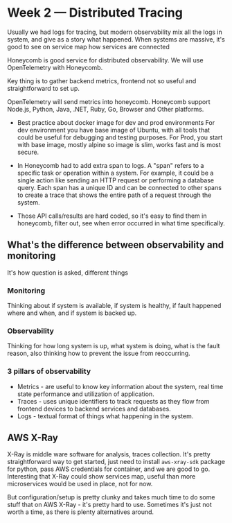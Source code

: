 # Week 2 — Distributed Tracing

Usually we had logs for tracing, but modern observability mix all the logs in system, and give as a story what happened.
When systems are massive, it's good to see on service map how services are connected

Honeycomb is good service for distributed observability. We will use OpenTelemetry with Honeycomb.

Key thing is to gather backend metrics, frontend not so useful and straightforward to set up.

OpenTelemetry will send metrics into honeycomb. Honeycomb support Node.js, Python, Java, .NET, Ruby, Go, Browser and Other platforms.

* Best practice about docker image for dev and prod environments
For dev environment you have base image of Ubuntu, with all tools that could be useful for debugging and testing purposes. For Prod, you start with base image, mostly alpine so image is slim, works fast and is most secure.

* In Honeycomb had to add extra span to logs. A "span" refers to a specific task or operation within a system. For example, it could be a single action like sending an HTTP request or performing a database query. Each span has a unique ID and can be connected to other spans to create a trace that shows the entire path of a request through the system.

* Those API calls/results are hard coded, so it's easy to find them in honeycomb, filter out, see when error occurred in what time specifically.

## What's the difference between observability and monitoring

It's how question is asked, different things
### Monitoring
Thinking about if system is available, if system is healthy, if fault happened where and when, and if system is backed up.
### Observability
Thinking for how long system is up, what system is doing, what is the fault reason, also thinking how to prevent the issue from reoccurring.

### 3 pillars of observability
* Metrics - are useful to know key information about the system, real time state performance and utilization of application.
* Traces - uses unique identifiers to track requests as they flow from frontend devices to backend services and databases. 
* Logs - textual format of things what happening in the system.

## AWS X-Ray

X-Ray is middle ware software for analysis, traces collection. It's pretty straightforward way to get started, just need to install `aws-xray-sdk` package for python, pass AWS credentials for container, and we are good to go. Interesting that X-Ray could show services map, useful than more microservices would be used in place, not for now.

But configuration/setup is pretty clunky and takes much time to do some stuff that on AWS X-Ray - it's pretty hard to use. Sometimes it's just not worth a time, as there is plenty alternatives around.